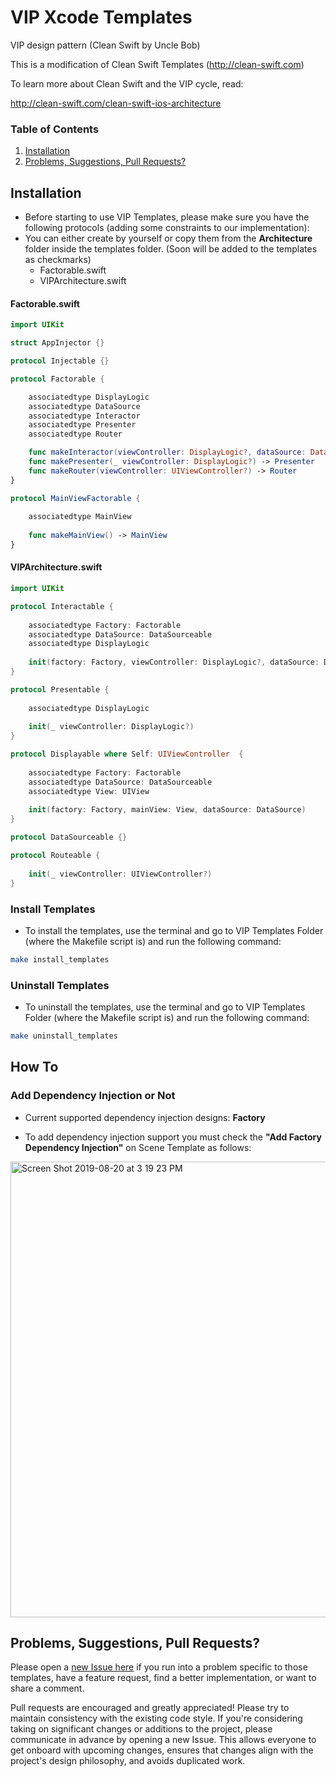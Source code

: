 # VIP Xcode Templates
VIP design pattern (Clean Swift by Uncle Bob)

This is a modification of Clean Swift Templates (http://clean-swift.com)

To learn more about Clean Swift and the VIP cycle, read:

http://clean-swift.com/clean-swift-ios-architecture


### Table of Contents
 1. [Installation](#installation)
 2. [Problems, Suggestions, Pull Requests?](#problems-suggestions-pull-requests)

## Installation

* Before starting to use VIP Templates, please make sure you have the following protocols (adding some constraints to our implementation):
* You can either create by yourself or copy them from the **Architecture** folder inside the templates folder. (Soon will be added to the templates as checkmarks)
    * Factorable.swift
    * VIPArchitecture.swift


#### Factorable.swift
```swift
import UIKit

struct AppInjector {}

protocol Injectable {}

protocol Factorable {

    associatedtype DisplayLogic
    associatedtype DataSource
    associatedtype Interactor
    associatedtype Presenter
    associatedtype Router

    func makeInteractor(viewController: DisplayLogic?, dataSource: DataSource) -> Interactor
    func makePresenter(_ viewController: DisplayLogic?) -> Presenter
    func makeRouter(viewController: UIViewController?) -> Router
}

protocol MainViewFactorable {
    
    associatedtype MainView
    
    func makeMainView() -> MainView
}
```

#### VIPArchitecture.swift
```swift
import UIKit

protocol Interactable {
    
    associatedtype Factory: Factorable
    associatedtype DataSource: DataSourceable
    associatedtype DisplayLogic
    
    init(factory: Factory, viewController: DisplayLogic?, dataSource: DataSource)
}

protocol Presentable {
    
    associatedtype DisplayLogic
    
    init(_ viewController: DisplayLogic?)
}

protocol Displayable where Self: UIViewController  {
    
    associatedtype Factory: Factorable
    associatedtype DataSource: DataSourceable
    associatedtype View: UIView
    
    init(factory: Factory, mainView: View, dataSource: DataSource)
}

protocol DataSourceable {}

protocol Routeable {
    
    init(_ viewController: UIViewController?)
}
```


### Install Templates
* To install the templates, use the terminal and go to VIP Templates Folder (where the Makefile script is) and run the following command:
```bash
make install_templates
```

### Uninstall Templates
* To uninstall the templates, use the terminal and go to VIP Templates Folder (where the Makefile script is) and run the following command:
```bash
make uninstall_templates
```

## How To

### Add Dependency Injection or Not

* Current supported dependency injection designs: **Factory**

* To add dependency injection support you must check the **"Add Factory Dependency Injection"** on Scene Template as follows:
<img width="729" alt="Screen Shot 2019-08-20 at 3 19 23 PM" src="https://user-images.githubusercontent.com/45980382/63352584-afc9e900-c361-11e9-8131-88e4084bb2eb.png">


## Problems, Suggestions, Pull Requests?
Please open a [new Issue here](https://github.com/Andrei-Popilian/VIP_Design_Xcode_Template/issues/new) if you run into a problem specific to those templates, have a feature request, find a better implementation, or want to share a comment.

Pull requests are encouraged and greatly appreciated! Please try to maintain consistency with the existing code style. If you're considering taking on significant changes or additions to the project, please communicate in advance by opening a new Issue. This allows everyone to get onboard with upcoming changes, ensures that changes align with the project's design philosophy, and avoids duplicated work.

